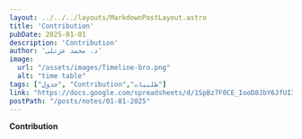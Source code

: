 ```yaml
---
layout: ../../../layouts/MarkdownPostLayout.astro
title: 'Contribution'
pubDate: 2025-01-01
description: 'Contribution'
author: 'د. محمد عزتلى'
image:
  url: "/assets/images/Timeline-bro.png"
  alt: "time table"
tags: ["جدول", "Contribution","طلبيات"]
link: "https://docs.google.com/spreadsheets/d/1SpBz7F0CE_IooD8JbY6JfUI3vWu5ZwGU/edit?usp=sharing&ouid=106439338913487915657&rtpof=true&sd=true"
postPath: "/posts/notes/01-01-2025"
---
```



**Contribution**